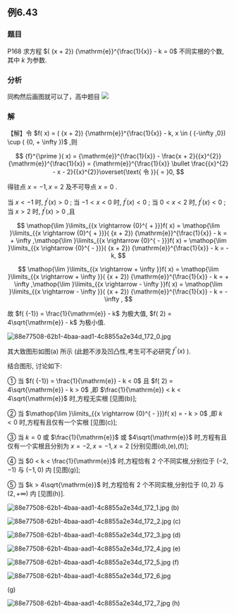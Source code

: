 ## 例6.43
### 题目
P168 求方程 $( {x + 2}) {\mathrm{e}}^{\frac{1}{x}} - k = 0$ 不同实根的个数,其中 $k$ 为参数.
### 分析
同构然后画图就可以了，高中题目
![](https://img.hwenyi.live/202410101244974.webp)
### 解
【解】令 $f( x) = ( {x + 2}) {\mathrm{e}}^{\frac{1}{x}} - k, x \in ( {-\infty ,0}) \cup ( {0, + \infty })$ ,则

$$
{f}^{\prime }( x) = {\mathrm{e}}^{\frac{1}{x}} - \frac{x + 2}{{x}^{2}}{\mathrm{e}}^{\frac{1}{x}} = {\mathrm{e}}^{\frac{1}{x}} \bullet \frac{{x}^{2} - x - 2}{{x}^{2}}\overset{\text{ 令 }}{ = }0,
$$

得驻点 $x = - 1, x = 2$ 及不可导点 $x = 0$ .

当 $x < - 1$ 时, ${f}^{\prime }( x) > 0$ ; 当 $- 1 < x < 0$ 时, ${f}^{\prime }( x) < 0$ ; 当 $0 < x < 2$ 时, ${f}^{\prime }( x) < 0$ ; 当 $x > 2$ 时, ${f}^{\prime }( x) > 0$ ,且

$$
\mathop{\lim }\limits_{{x \rightarrow {0}^{ + }}}f( x) = \mathop{\lim }\limits_{{x \rightarrow {0}^{ + }}}( {x + 2}) {\mathrm{e}}^{\frac{1}{x}} - k = + \infty ,\mathop{\lim }\limits_{{x \rightarrow {0}^{ - }}}f( x) = \mathop{\lim }\limits_{{x \rightarrow {0}^{ - }}}( {x + 2}) {\mathrm{e}}^{\frac{1}{x}} - k = - k,
$$

$$
\mathop{\lim }\limits_{{x \rightarrow + \infty }}f( x) = \mathop{\lim }\limits_{{x \rightarrow + \infty }}( {x + 2}) {\mathrm{e}}^{\frac{1}{x}} - k = + \infty ,\mathop{\lim }\limits_{{x \rightarrow - \infty }}f( x) = \mathop{\lim }\limits_{{x \rightarrow - \infty }}( {x + 2}) {\mathrm{e}}^{\frac{1}{x}} - k = - \infty ,
$$

故 $f( {-1}) = \frac{1}{\mathrm{e}} - k$ 为极大值, $f( 2) = 4\sqrt{\mathrm{e}} - k$ 为极小值.

![88e77508-62b1-4baa-aad1-4c8855a2e34d_172_0.jpg](https://img.hwenyi.live/202409011232309.webp)

其大致图形如图(a) 所示 (此题不涉及凹凸性,考生可不必研究 ${f}^{\prime \prime }( x)$ ).

结合图形, 讨论如下:

① 当 $f( {-1}) = \frac{1}{\mathrm{e}} - k < 0$ 且 $f( 2) = 4\sqrt{\mathrm{e}} - k > 0$ ,即 $\frac{1}{\mathrm{e}} < k < 4\sqrt{\mathrm{e}}$ 时,方程无实根 [见图(b)];

② 当 $\mathop{\lim }\limits_{{x \rightarrow {0}^{ - }}}f( x) = - k > 0$ ,即 $k < 0$ 时,方程有且仅有一个实根 [见图(c)];

③ 当 $k = 0$ 或 $\frac{1}{\mathrm{e}}$ 或 $4\sqrt{\mathrm{e}}$ 时,方程有且仅有一个实根且分别为 $x = - 2, x = - 1, x = 2$ [分别见图(d),(e),(f)];

④ 当 $0 < k < \frac{1}{\mathrm{e}}$ 时,方程恰有 2 个不同实根,分别位于 $( {-2, - 1})$ 与 $( {-1,0})$ 内 [见图(g)];

⑤ 当 $k > 4\sqrt{\mathrm{e}}$ 时,方程恰有 2 个不同实根,分别位于 $( {0,2})$ 与 $( {2, + \infty })$ 内 [见图(h)].

![88e77508-62b1-4baa-aad1-4c8855a2e34d_172_1.jpg](https://img.hwenyi.live/202409011232310.webp) 
(b)

![88e77508-62b1-4baa-aad1-4c8855a2e34d_172_2.jpg](https://img.hwenyi.live/202409011232311.webp) 
(c)

![88e77508-62b1-4baa-aad1-4c8855a2e34d_172_3.jpg](https://img.hwenyi.live/202409011232312.webp) 
(d)

![88e77508-62b1-4baa-aad1-4c8855a2e34d_172_4.jpg](https://img.hwenyi.live/202409011232313.webp) 
(e)

![88e77508-62b1-4baa-aad1-4c8855a2e34d_172_5.jpg](https://img.hwenyi.live/202409011232314.webp) 
(f)

![88e77508-62b1-4baa-aad1-4c8855a2e34d_172_6.jpg](https://img.hwenyi.live/202409011232315.webp)

(g)

![88e77508-62b1-4baa-aad1-4c8855a2e34d_172_7.jpg](https://img.hwenyi.live/202409011232316.webp) 
(h)
